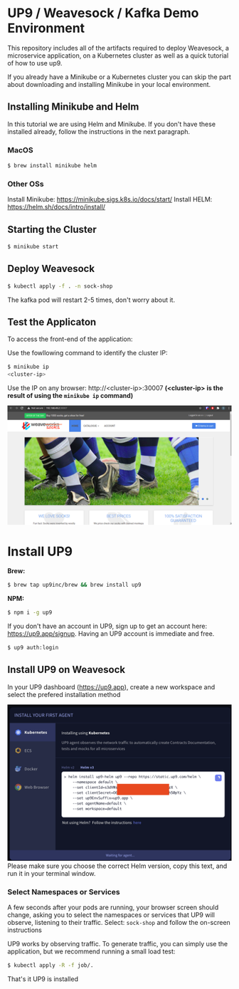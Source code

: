 # UP9 / Weavesock / Kafka Demo Environment 

This repository includes all of the artifacts required to deploy Weavesock, a microservice application, on a Kubernetes cluster as well as a quick tutorial of how to use up9.

If you already have a Minikube or a Kubernetes cluster you can skip the part about downloading and installing Minikube in your local environment. 

## Installing Minikube and Helm
In this tutorial we are using Helm and Minikube. If you don't have these installed already, follow the instructions in the next paragraph.
### MacOS
```bash
$ brew install minikube helm
```
### Other OSs
Install Minikube: https://minikube.sigs.k8s.io/docs/start/
Install HELM: https://helm.sh/docs/intro/install/ 

## Starting the Cluster

```bash
$ minikube start
```
## Deploy Weavesock

```bash
$ kubectl apply -f . -n sock-shop
```

The kafka pod will restart 2-5 times, don't worry about it.

## Test the Applicaton
To access the front-end of the application:

Use the fowllowing command to identify the cluster IP:
```bash
$ minikube ip
<cluster-ip>
```
Use the IP on any browser: http://\<cluster-ip\>:30007 **(\<cluster-ip\> is the result of using the `minikube ip` command)**

![alt text](assets/working.png "Title")

# Install UP9

**Brew:**
```bash
$ brew tap up9inc/brew && brew install up9
```
**NPM:**
```bash
$ npm i -g up9
```
If you don't have an account in UP9, sign up to get an account here: https://up9.app/signup. Having an UP9 account is immediate and free.

```bash
$ up9 auth:login
```
## Install UP9 on Weavesock
In your UP9 dashboard (https://up9.app), create a new workspace and select the prefered installation method

![UP9 installation by Helm](assets/helm.png)
Please make sure you choose the correct Helm version, copy this text, and run it in your terminal window.

### Select Namespaces or Services 
A few seconds after your pods are running, your browser screen should change, asking you to select the namespaces or services that UP9 will observe, listening to their traffic.
Select: `sock-shop` and follow the on-screen instructions

UP9 works by observing traffic. To generate traffic, you can simply use the application, but we recommend running a small load test: 

```bash
$ kubectl apply -R -f job/.
```
That's it UP9 is installed
